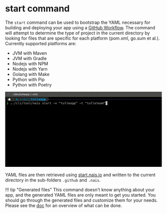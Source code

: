 # start command

The `start` command can be used to bootstrap the YAML necessary for building and deploying your app using a [GitHub Workflow](https://docs.github.com/en/actions/using-workflows). The command will attempt to determine the type of project in the current directory by looking for files that are specific for each platform (pom.xml, go.sum et al.). Currently supported platforms are:

- JVM with Maven
- JVM with Gradle
- Nodejs with NPM
- Nodejs with Yarn
- Golang with Make
- Python with Pip
- Python with Poetry

![](../../assets/clistart.gif)

YAML files are then retrieved using [start.nais.io](https://start.nais.io) and written to the current directory in the sub-folders `.github` and `.nais`.

!!! tip "Generated files"
    This command doesn't know anything about your app, and the generated YAML files are only meant to get you started. You should go through the generated files and customize them for your needs. Please see the [doc](https://doc.nais.io/nais-application/application/) for an overview of what can be done.


